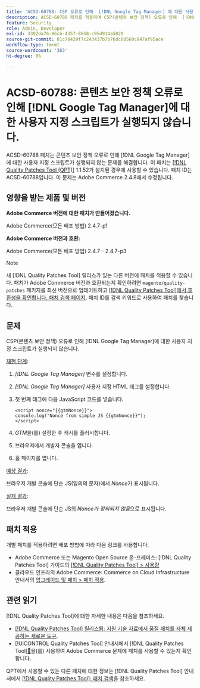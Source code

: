 ```yaml
---
title: 'ACSD-60788: CSP 오류로 인해  [!DNL Google Tag Manager] 에 대한 사용자 지정 스크립트가 실행되지 않음'
description: ACSD-60788 패치를 적용하여 CSP(콘텐츠 보안 정책) 오류로 인해  [!DNL Google Tag Manager] 에 대한 사용자 지정 스크립트가 실행되지 않는 Adobe Commerce 문제를 해결합니다.
feature: Security
role: Admin, Developer
exl-id: 3392da76-86cb-4357-8658-c95d914a5829
source-git-commit: 81c78439f7c243437b7b76dc80560c847af95ace
workflow-type: tm+mt
source-wordcount: '363'
ht-degree: 0%

---
```


# ACSD-60788: 콘텐츠 보안 정책 오류로 인해 [!DNL Google Tag Manager]에 대한 사용자 지정 스크립트가 실행되지 않습니다.

ACSD-60788 패치는 콘텐츠 보안 정책 오류로 인해 [!DNL Google Tag Manager]에 대한 사용자 지정 스크립트가 실행되지 않는 문제를 해결합니다. 이 패치는 [[!DNL Quality Patches Tool (QPT)]](https://experienceleague.adobe.com/ko/docs/commerce-knowledge-base/kb/announcements/commerce-announcements/magento-quality-patches-released-new-tool-to-self-serve-quality-patches) 1.1.52가 설치된 경우에 사용할 수 있습니다. 패치 ID는 ACSD-60788입니다. 이 문제는 Adobe Commerce 2.4.8에서 수정됩니다.

## 영향을 받는 제품 및 버전

**Adobe Commerce 버전에 대한 패치가 만들어졌습니다.**

Adobe Commerce(모든 배포 방법) 2.4.7-p1

**Adobe Commerce 버전과 호환:**

Adobe Commerce(모든 배포 방법) 2.4.7 - 2.4.7-p3

>[!NOTE]
>
>새 [!DNL Quality Patches Tool] 릴리스가 있는 다른 버전에 패치를 적용할 수 있습니다. 패치가 Adobe Commerce 버전과 호환되는지 확인하려면 `magento/quality-patches` 패키지를 최신 버전으로 업데이트하고 [[!DNL Quality Patches Tool]에서 호환성을 확인합니다. 패치 검색 페이지](https://experienceleague.adobe.com/tools/commerce-quality-patches/index.html?lang=ko). 패치 ID를 검색 키워드로 사용하여 패치를 찾습니다.

## 문제

CSP(콘텐츠 보안 정책) 오류로 인해 [!DNL Google Tag Manager]에 대한 사용자 지정 스크립트가 실행되지 않습니다.

<u>재현 단계</u>:

1. *[!DNL Google Tag Manager]* 변수를 설정합니다.
1. *[!DNL Google Tag Manager]* 사용자 지정 HTML 태그를 설정합니다.
1. 첫 번째 태그에 다음 JavaScript 코드를 넣습니다.

   ```
   <script nonce="{{gtmNonce}}">
   console.log("Nonce from simple JS {{gtmNonce}}");
   </script>
   ```

1. *GTM*&#x200B;을(를) 설정한 후 캐시를 플러시합니다.
1. 브라우저에서 개발자 콘솔을 엽니다.
1. 홈 페이지를 엽니다.

<u>예상 결과</u>:

브라우저 개발 콘솔에 단순 JS(임의의 문자)에서 *Nonce*&#x200B;가 표시됩니다.

<u>실제 결과</u>:

브라우저 개발 콘솔에 단순 JS의 *Nonce가 정의되지 않음*&#x200B;으로 표시됩니다.

## 패치 적용

개별 패치를 적용하려면 배포 방법에 따라 다음 링크를 사용합니다.

* Adobe Commerce 또는 Magento Open Source 온-프레미스: [!DNL Quality Patches Tool] 가이드의 [[!DNL Quality Patches Tool] > 사용량](/help/tools/quality-patches-tool/usage.md)
* 클라우드 인프라의 Adobe Commerce: Commerce on Cloud Infrastructure 안내서의 [업그레이드 및 패치 > 패치 적용](https://experienceleague.adobe.com/docs/commerce-cloud-service/user-guide/develop/upgrade/apply-patches.html?lang=ko).

## 관련 읽기

[!DNL Quality Patches Tool]에 대한 자세한 내용은 다음을 참조하세요.

* [[!DNL Quality Patches Tool] 릴리스됨: 지원 기술 자료에서 품질 패치를 자체 제공하는 새로운 도구](https://experienceleague.adobe.com/ko/docs/commerce-knowledge-base/kb/announcements/commerce-announcements/magento-quality-patches-released-new-tool-to-self-serve-quality-patches).
* [!UICONTROL Quality Patches Tool] 안내서에서  [!DNL Quality Patches Tool][&#128279;](/help/tools/quality-patches-tool/patches-available-in-qpt/check-patch-for-magento-issue-with-magento-quality-patches.md)을(를) 사용하여 Adobe Commerce 문제에 패치를 사용할 수 있는지 확인합니다.


QPT에서 사용할 수 있는 다른 패치에 대한 정보는 [!DNL Quality Patches Tool] 안내서에서 [[!DNL Quality Patches Tool]: 패치 검색](https://experienceleague.adobe.com/tools/commerce-quality-patches/index.html?lang=ko)을 참조하세요.
